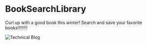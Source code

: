 # BookSearchLibrary

Curl up with a good book this winter!  Search and save your favorite books!!!!!!!!

![Technical Blog](images/techblog.png)
